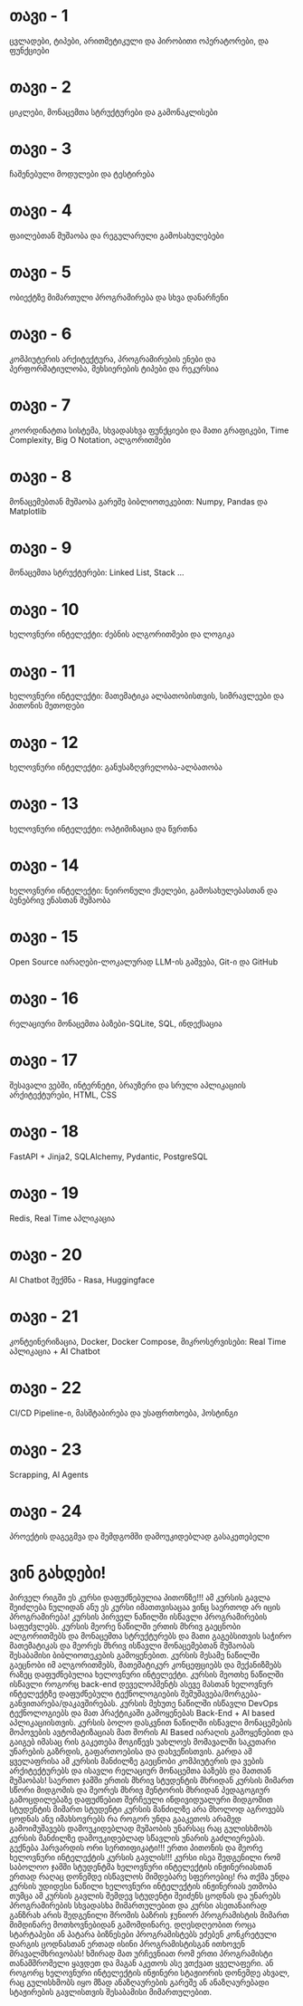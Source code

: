 # **თავი - 1**
ცვლადები, ტიპები, არითმეტიკული და პირობითი ოპერატორები, და ფუნქციები
# **თავი - 2**
ციკლები, მონაცემთა სტრუქტურები და გამონაკლისები
# **თავი - 3**
ჩაშენებული მოდულები და ტესტირება 
# **თავი - 4**
ფაილებთან მუშაობა და რეგულარული გამოსახულებები
# **თავი - 5**
ობიექტზე მიმართული პროგრამირება და სხვა დანარჩენი
# **თავი - 6**
კომპიუტერის არქიტექტურა, პროგრამირების ენები და პერფორმატიულობა, მეხსიერების ტიპები და რეკურსია
# **თავი - 7**
კოორდინატთა სისტემა, სხვადასხვა ფუნქციები და მათი გრაფიკები, Time Complexity, Big O Notation, ალგორითმები
# **თავი - 8**
მონაცემებთან მუშაობა გარეშე ბიბლიოთეკებით: Numpy, Pandas და Matplotlib
# **თავი - 9**
მონაცემთა სტრუქტურები: Linked List, Stack ...
# **თავი - 10**
ხელოვნური ინტელექტი: ძებნის ალგორითმები და ლოგიკა
# **თავი - 11**
ხელოვნური ინტელექტი: მათემატიკა ალბათობისთვის, სიმრავლეები და პითონის მეთოდები
# **თავი - 12**
ხელოვნური ინტელექტი: განუსაზღვრელობა-ალბათობა
# **თავი - 13**
ხელოვნური ინტელექტი: ოპტიმიზაცია და წვრთნა
# **თავი - 14**
ხელოვნური ინტელექტი: ნეირონული ქსელები, გამოსახულებასთან და ბუნებრივ ენასთან მუშაობა
# **თავი - 15**
Open Source იარაღები-ლოკალურად LLM-ის გაშვება,  Git-ი და GitHub
# **თავი - 16**
რელაციური მონაცემთა ბაზები-SQLite, SQL, ინდექსაცია
# **თავი - 17**
შესავალი ვებში, ინტერნეტი, ბრაუზერი და სრული აპლიკაციის არქიტექტურები, HTML, CSS
# **თავი - 18**
FastAPI + Jinja2, SQLAlchemy, Pydantic, PostgreSQL
# **თავი - 19**
Redis, Real Time აპლიკაცია
# **თავი - 20**
AI Chatbot შექმნა - Rasa, Huggingface
# **თავი - 21**
კონტეინერიზაცია, Docker, Docker Compose, მიკროსერვისები: Real Time აპლიკაცია + AI Chatbot
# **თავი - 22**
CI/CD Pipeline-ი, მასშტაბირება და უსაფრთხოება, ჰოსტინგი
# **თავი - 23**
Scrapping, AI Agents
# **თავი - 24**
პროექტის დაგეგმვა და შემდგომში დამოუკიდებლად გასაკეთებელი 

# **ვინ გახდები!**

პირველ რიგში ეს კურსი დაფუძნებულია პითონზე!!!
ამ კურსის გავლა შეიძლება ნულიდან ანუ ეს კურსი იმათთვისაცაა ვინც საერთოდ არ იცის პროგრამირება!
კურსის პირველ ნაწილში ისწავლი პროგრამირების საფუძვლებს.
კურსის მეორე ნაწილში ერთის მხრივ გაეცნობი ალგორითმებს და მონაცემთა სტრუქტურებს და მათი გაგებსითვის საჭირო მათემატიკას და მეორეს მხრივ ისწავლი მონაცემებთან მუშაობას შესაბამისი ბიბლიოთეკების გამოყენებით.
კურსის მესამე ნაწილში გაეცნობი იმ ალგორითმებს, მათემატიკურ კონცეფციებს და მექანიზმებს რაზეც დაფუძნებულია ხელოვნური ინტელექტი.
კურსის მეოთხე ნაწილში ისწავლი როგორც back-end დეველოპმენტს ასევე მასთან ხელოვნურ ინტელექტზე დაფუძნებული ტექნოლოგიების შემუშავება/მორგება-განვითარება/დაკავშირებას.
კურსის მეხუთე ნაწილში ისწავლი DevOps ტექნოლოგიებს და მათ პრაქტიკაში გამოყენებას Back-End + AI based აპლიკაციისთვის. 
კურსის ბოლო დასკვნით ნაწილში ისწავლი მონაცემების მოპოვების ავტომატიზაციას მათ შორის AI Based იარაღის გამოყენებით და გაიგებ იმასაც რის გაკეთება მოგიწევს უახლოეს მომავალში საკუთარი უნარების გაზრდის, გაფართოებისა და დახვეწისთვის.
გარდა ამ ყველაფრისა ამ კურსის მანძილზე გაეცნობი კომპიუტერის და ვების არქიტექტურებს და ისავლი რელაციურ მონაცემთა ბაზებს და მათთან მუშაობას! 
საერთო ჯამში ერთის მხრივ სტუდენტის მხრიდან კურსის მიმართ სწორი მიდგომის და მეორეს მხრივ მენტორის მხრიდან პედაგოგიურ გამოცდილებაზე დაფუძნებით შერჩეული ინდივიდუალური მიდგომით სტუდენტის მიმართ სტუდენტი კურსის მანძილზე არა მხოლოდ აგროვებს ცოდნას ანუ იმახსოვრებს რა როგორ უნდა გააკეთოს არამედ გამოიმუშავებს დამოუკიდებლად მუშაობის უნარსაც რაც გულისხმობს კურსის მანძილზე დამოუკიდებლად სწავლის უნარის გაძლიერებას.
გექნება ჰარვარდის ორი სერთიფიკატი!!! ერთი პითონის და მეორე ხელოვნური ინტელექტის კურსის გავლის!!!
კურსი ისეა შედგენილი რომ საბოლოო ჯამში სტუდენტმა ხელოვნური ინტელექტის ინჟინერიასთან ერთად რაღაც დონემდე ისწავლოს მიმდებარე სფეროებიც! რა თქმა უნდა კურსის უდიდესი ნაწილი ხელოვნური ინტელექტის ინჟინერიას ეთმობა თუმცა ამ კურსის გავლის შემდევ სტუდენტი შეიძენს ცოდნას და უნარებს პროგრამირების სხვადასხა მიმართულებით და კურსი ასეთანაირად განზრახ არის შედგენილი შრომის ბაზრის ჯუნიორ პროგრამისტის მიმართ მიმდინარე მოთხოვნებიდან გამომდინარე. დღესდღეობით როცა სტარტაპები ან პატარა ბიზნესები პროგრამისტებს ეძებენ კონკრეტული დარგის ცოდნასთან ერთად ისინი პროგრამისტისგან ითხოვენ მრავალმხრივობას! ხშირად მათ ურჩევნიათ რომ ერთი პროგრამისტი თანამშრომელი ყავდეთ და მაგან აკეთოს ასე ვთქვათ ყველაფერი.
ან როგორც ხელოვნური ინტელექტის ინჟინერი სტაჟიორის დონემდე ახვალ, რაც გულისხმობს იყო მზად ანაზღაურების გარეშე ან ანაზღაურებადი სტაჟირების გავლისთვის შესაბამისი მიმართულებით.













